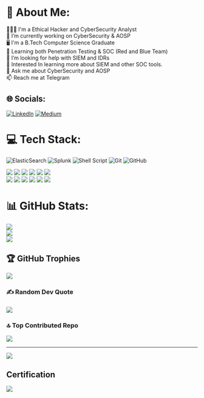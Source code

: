 # 💫 About Me:
👨🏻‍💻 I'm a Ethical Hacker and CyberSecurity Analyst<br>🔭 I’m currently working on CyberSecurity & AOSP<br>🖥️ I'm a B.Tech Computer Science Graduate <br>💉 Learning both Penetration Testing & SOC (Red and Blue Team)<br>🤝 I’m looking for help with SIEM and IDRs<br>🌱 Interested In learning more about SIEM and other SOC tools.<br>💬 Ask me about CyberSecurity and AOSP<br>📫 Reach me at Telegram


## 🌐 Socials:
[![LinkedIn](https://img.shields.io/badge/LinkedIn-%230077B5.svg?logo=linkedin&logoColor=white)](https://linkedin.com/in/https://www.linkedin.com/in/sherifrahim/) [![Medium](https://img.shields.io/badge/Medium-12100E?logo=medium&logoColor=white)](https://medium.com/@https://medium.com/@sherifrahim) 

# 💻 Tech Stack:
![ElasticSearch](https://img.shields.io/badge/-ElasticSearch-005571?style=flat&logo=elasticsearch) ![Splunk](https://img.shields.io/badge/splunk-%23000000.svg?style=flat&logo=splunk&logoColor=white)  ![Shell Script](https://img.shields.io/badge/shell_script-%23121011.svg?style=flat&logo=gnu-bash&logoColor=white) ![Git](https://img.shields.io/badge/git-%23F05033.svg?style=flat&logo=git&logoColor=white) ![GitHub](https://img.shields.io/badge/github-%23121011.svg?style=flat&logo=github&logoColor=white)
<div>
    <img src="https://img.shields.io/badge/-Wireshark-1679A7?&style=for-the-badge&logo=Wireshark&logoColor=white" />
    <img src="https://img.shields.io/badge/-Nessus-0489B1?&style=for-the-badge&logo=Nessus&logoColor=white" />
    <img src="https://img.shields.io/badge/-The%20Hive-1679A7?&style=for-the-badge&logo=The%20Hive&logoColor=white" />
    <img src="https://img.shields.io/badge/-Nmap-2C2D72?&style=for-the-badge&logo=Nmap&logoColor=white" />
    <img src="https://img.shields.io/badge/-Burp_Suite-FF6347?&style=for-the-badge&logo=burp&logoColor=white" /> 
  <img src="https://img.shields.io/badge/-Snort-FF4500?&style=for-the-badge&logo=Snort&logoColor=white" />
</div>
<div>
      <img src="https://img.shields.io/badge/-Kali%20Linux-1679A7?&style=for-the-badge&logo=Kali%20Linux&logoColor=white" />
    <img src="https://img.shields.io/badge/-Atomic_Red_Team-FF4500?&style=for-the-badge&logoColor=white" />
    <img src="https://img.shields.io/badge/-Metasploitable-000000?&style=for-the-badge&logoColor=white" />
<img src="https://img.shields.io/badge/-Wazuh-1679A7?&style=for-the-badge&logo=Wazuh&logoColor=white" />
<img src="https://img.shields.io/badge/-VirusTotal-1679A7?&style=for-the-badge&logo=VirusTotal&logoColor=white" />
<img src="https://img.shields.io/badge/-PowerShell-1679A7?&style=for-the-badge&logo=PowerShell&logoColor=white" />
</div>

# 📊 GitHub Stats:
![](https://github-readme-stats.vercel.app/api?username=sherifrahim&theme=github_dark&hide_border=false&include_all_commits=true&count_private=true)<br/>
![](https://github-readme-streak-stats.herokuapp.com/?user=sherifrahim&theme=github_dark&hide_border=false)<br/>
![](https://github-readme-stats.vercel.app/api/top-langs/?username=sherifrahim&theme=github_dark&hide_border=false&include_all_commits=true&count_private=true&layout=compact)

## 🏆 GitHub Trophies
![](https://github-profile-trophy.vercel.app/?username=sherifrahim&theme=dark&no-frame=false&no-bg=true&margin-w=4)

### ✍️ Random Dev Quote
### ![](https://quotes-github-readme.vercel.app/api?type=horizontal&theme=tokyonight)

### 🔝 Top Contributed Repo
![](https://github-contributor-stats.vercel.app/api?username=sherifrahim&limit=5&theme=aura&combine_all_yearly_contributions=true)

---
[![](https://visitcount.itsvg.in/api?id=sherifrahim&icon=0&color=6)](https://visitcount.itsvg.in)

## Certification
<div><img src="https://img.shields.io/badge/-Google_Cybersecurity_Professional-4285F4?&style=for-the-badge&logo=Google&logoColor=white" />
</div>
<!-- Proudly created with GPRM ( https://gprm.itsvg.in ) -->

